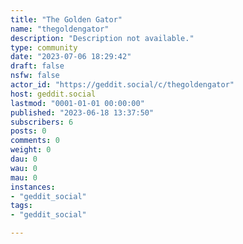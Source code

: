 ```yaml
---
title: "The Golden Gator" 
name: "thegoldengator"
description: "Description not available."
type: community
date: "2023-07-06 18:29:42"
draft: false
nsfw: false
actor_id: "https://geddit.social/c/thegoldengator"
host: geddit.social
lastmod: "0001-01-01 00:00:00"
published: "2023-06-18 13:37:50"
subscribers: 6
posts: 0
comments: 0
weight: 0
dau: 0
wau: 0
mau: 0
instances:
- "geddit_social"
tags: 
- "geddit_social"

---
```

